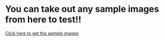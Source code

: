 
<h1>You can take out any sample images from here to test!!</h1>
<a href="https://drive.google.com/drive/folders/1EmCsgNj50UpA22tM6bRORXocrnETaIBm?usp=share_link" target="_blank">Click here to get the sample images</a>
